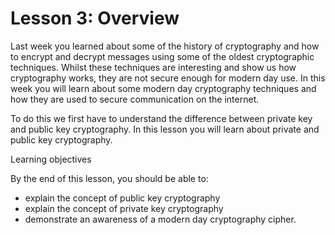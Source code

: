 # Lesson 3: Overview
Last week you learned about some of the history of cryptography and how to encrypt and decrypt messages using some of the oldest cryptographic techniques. Whilst these techniques are interesting and show us how cryptography works, they are not secure enough for modern day use. In this week you will learn about some modern day cryptography techniques and how they are used to secure communication on the internet.

To do this we first have to understand the difference between private key and public key cryptography. In this lesson you will learn about private and public key cryptography.

Learning objectives

By the end of this lesson, you should be able to:

- explain the concept of public key cryptography
- explain the concept of private key cryptography
- demonstrate an awareness of a modern day cryptography cipher.
